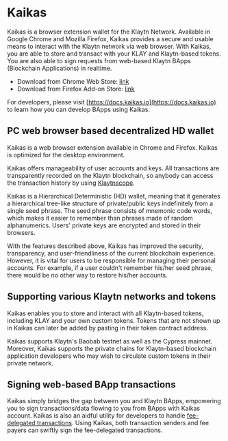 # Kaikas <a id="kaikas"></a>

Kaikas is a browser extension wallet for the Klaytn Network. Available in Google Chrome and Mozilla Firefox, Kaikas provides a secure and usable means to interact with the Klaytn network via web browser. With Kaikas, you are able to store and transact with your KLAY and Klaytn-based tokens. You are also able to sign requests from web-based Klaytn BApps (Blockchain Applications) in
realtime.

* Download from Chrome Web Store: [link](https://chrome.google.com/webstore/detail/kaikas/jblndlipeogpafnldhgmapagcccfchpi)
* Download from Firefox Add-on Store: [link](https://addons.mozilla.org/ko/firefox/addon/kaikas/)

For developers, please visit [https://docs.kaikas.io](https://docs.kaikas.io) to learn how you can develop BApps using Kaikas.

## PC web browser based decentralized HD wallet

Kaikas is a web browser extension available in Chrome and Firefox. Kaikas is optimized for the desktop environment.

Kaikas offers manageability of user accounts and keys. All transactions are transparently recorded on the Klaytn blockchain, so anybody can access the transaction history by using [Klaytnscope].

Kaikas is a Hierarchical Deterministic (HD) wallet, meaning that it generates a hierarchical tree-like structure of private/public keys indefinitely from a single seed phrase. The seed phrase consists of mnemonic code words, which makes it easier to remember than phrases made of random alphanumerics. Users' private keys are encrypted and stored in their browsers.

With the features described above, Kaikas has improved the security, transparency, and user-friendliness of the current blockchain experience. However, it is vital for users to be responsible for managing their personal accounts. For example, if a user couldn't remember his/her seed phrase, there would be no other way to restore his/her accounts.

## Supporting various Klaytn networks and tokens

Kaikas enables you to store and interact with all Klaytn-based tokens, including KLAY and your own custom tokens. Tokens that are not shown up in Kaikas can later be added by pasting in their token contract address.

Kaikas supports Klaytn's Baobab testnet as well as the Cypress mainnet. Moreover, Kaikas supports the private chains for Klaytn-based blockchain application developers who may wish to circulate custom tokens in their private network.

## Signing web-based BApp transactions

Kaikas simply bridges the gap between you and Klaytn BApps, empowering you to sign transactions/data flowing to you from BApps with Kaikas account.
Kaikas is also an aidful utility for developers to handle [fee-delegated transactions](/docs/klaytn/design/transactions/README.md#fee-delegation). Using Kaikas, both transaction senders and fee payers can swiftly sign the fee-delegated transactions.


[Klaytnscope]: ./klaytnscope.md
